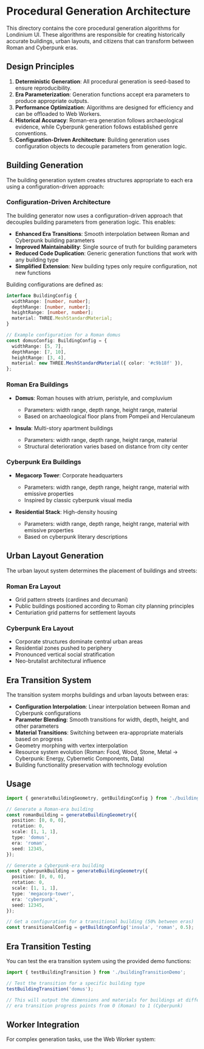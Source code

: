 # Procedural Generation Architecture

This directory contains the core procedural generation algorithms for Londinium UI. These algorithms are responsible for creating historically accurate buildings, urban layouts, and citizens that can transform between Roman and Cyberpunk eras.

## Design Principles

1. **Deterministic Generation**: All procedural generation is seed-based to ensure reproducibility.
2. **Era Parameterization**: Generation functions accept era parameters to produce appropriate outputs.
3. **Performance Optimization**: Algorithms are designed for efficiency and can be offloaded to Web Workers.
4. **Historical Accuracy**: Roman-era generation follows archaeological evidence, while Cyberpunk generation follows established genre conventions.
5. **Configuration-Driven Architecture**: Building generation uses configuration objects to decouple parameters from generation logic.

## Building Generation

The building generation system creates structures appropriate to each era using a configuration-driven approach:

### Configuration-Driven Architecture

The building generator now uses a configuration-driven approach that decouples building parameters from generation logic. This enables:

- **Enhanced Era Transitions**: Smooth interpolation between Roman and Cyberpunk building parameters
- **Improved Maintainability**: Single source of truth for building parameters
- **Reduced Code Duplication**: Generic generation functions that work with any building type
- **Simplified Extension**: New building types only require configuration, not new functions

Building configurations are defined as:

```typescript
interface BuildingConfig {
  widthRange: [number, number];
  depthRange: [number, number];
  heightRange: [number, number];
  material: THREE.MeshStandardMaterial;
}

// Example configuration for a Roman domus
const domusConfig: BuildingConfig = {
  widthRange: [5, 7],
  depthRange: [7, 10],
  heightRange: [3, 4],
  material: new THREE.MeshStandardMaterial({ color: '#c9b18f' }),
};
```

### Roman Era Buildings

- **Domus**: Roman houses with atrium, peristyle, and compluvium

  - Parameters: width range, depth range, height range, material
  - Based on archaeological floor plans from Pompeii and Herculaneum

- **Insula**: Multi-story apartment buildings
  - Parameters: width range, depth range, height range, material
  - Structural deterioration varies based on distance from city center

### Cyberpunk Era Buildings

- **Megacorp Tower**: Corporate headquarters

  - Parameters: width range, depth range, height range, material with emissive properties
  - Inspired by classic cyberpunk visual media

- **Residential Stack**: High-density housing
  - Parameters: width range, depth range, height range, material with emissive properties
  - Based on cyberpunk literary descriptions

## Urban Layout Generation

The urban layout system determines the placement of buildings and streets:

### Roman Era Layout

- Grid pattern streets (cardines and decumani)
- Public buildings positioned according to Roman city planning principles
- Centuriation grid patterns for settlement layouts

### Cyberpunk Era Layout

- Corporate structures dominate central urban areas
- Residential zones pushed to periphery
- Pronounced vertical social stratification
- Neo-brutalist architectural influence

## Era Transition System

The transition system morphs buildings and urban layouts between eras:

- **Configuration Interpolation**: Linear interpolation between Roman and Cyberpunk configurations
- **Parameter Blending**: Smooth transitions for width, depth, height, and other parameters
- **Material Transitions**: Switching between era-appropriate materials based on progress
- Geometry morphing with vertex interpolation
- Resource system evolution (Roman: Food, Wood, Stone, Metal → Cyberpunk: Energy, Cybernetic Components, Data)
- Building functionality preservation with technology evolution

## Usage

```typescript
import { generateBuildingGeometry, getBuildingConfig } from './buildingGenerator';

// Generate a Roman-era building
const romanBuilding = generateBuildingGeometry({
  position: [0, 0, 0],
  rotation: 0,
  scale: [1, 1, 1],
  type: 'domus',
  era: 'roman',
  seed: 12345,
});

// Generate a Cyberpunk-era building
const cyberpunkBuilding = generateBuildingGeometry({
  position: [0, 0, 0],
  rotation: 0,
  scale: [1, 1, 1],
  type: 'megacorp-tower',
  era: 'cyberpunk',
  seed: 12345,
});

// Get a configuration for a transitional building (50% between eras)
const transitionalConfig = getBuildingConfig('insula', 'roman', 0.5);
```

## Era Transition Testing

You can test the era transition system using the provided demo functions:

```typescript
import { testBuildingTransition } from './buildingTransitionDemo';

// Test the transition for a specific building type
testBuildingTransition('domus');

// This will output the dimensions and materials for buildings at different
// era transition progress points from 0 (Roman) to 1 (Cyberpunk)
```

## Worker Integration

For complex generation tasks, use the Web Worker system:

```

```
